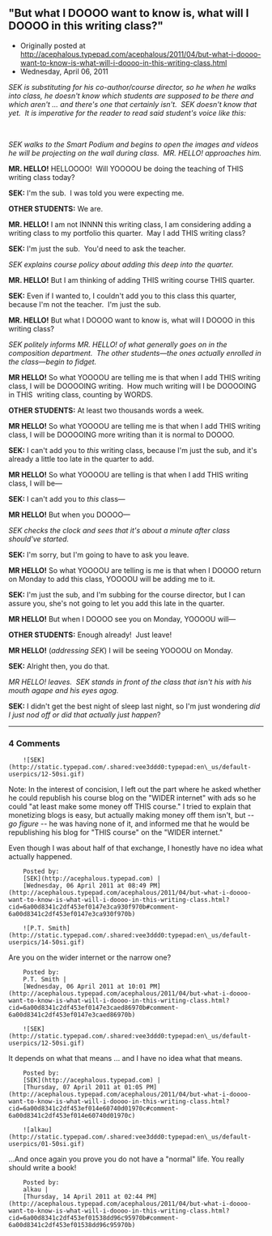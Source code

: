 ## "But what I DOOOO want to know is, what will I DOOOO in this writing class?"

 * Originally posted at http://acephalous.typepad.com/acephalous/2011/04/but-what-i-doooo-want-to-know-is-what-will-i-doooo-in-this-writing-class.html
 * Wednesday, April 06, 2011



_SEK is substituting for his co-author/course director, so he when he walks into class, he doesn't know which students are supposed to be there and which aren't ... and there's one that certainly isn't.  SEK doesn't know that yet.  It is imperative for the reader to read said student's voice like this:_




 

_SEK walks to the Smart Podium and begins to open the images and videos he will be projecting on the wall during class.  MR. HELLO! approaches him._

**MR. HELLO!** HELLOOOO!  Will YOOOOU be doing the teaching of THIS writing class today?

**SEK:** I'm the sub.  I was told you were expecting me.

**OTHER STUDENTS:** We are.

**MR. HELLO!** I am not INNNN this writing class, I am considering adding a writing class to my portfolio this quarter.  May I add THIS writing class? 

**SEK:** I'm just the sub.  You'd need to ask the teacher.  

_SEK explains course policy about adding this deep into the quarter._  

**MR. HELLO!** But I am thinking of adding THIS writing course THIS quarter.

**SEK:** Even if I wanted to, I couldn't add you to this class this quarter, because I'm not the teacher.  I'm just the sub.

**MR. HELLO!** But what I DOOOO want to know is, what will I DOOOO in this writing class?

_SEK politely informs MR. HELLO! of what generally goes on in the composition department.  The other students—the ones actually enrolled in the class—begin to fidget._

**MR HELLO!** So what YOOOOU are telling me is that when I add THIS writing class, I will be DOOOOING writing.  How much writing will I be DOOOOING in THIS  writing class, counting by WORDS.

**OTHER STUDENTS:** At least two thousands words a week.

**MR HELLO!** So what YOOOOU are telling me is that when I add THIS writing class, I will be DOOOOING more writing than it is normal to DOOOO.

**SEK:** I can't add you to _this_ writing class, because I'm just the sub, and it's already a little too late in the quarter to add.

**MR HELLO!** So what YOOOOU are telling is that when I add THIS writing class, I will be—

**SEK:** I can't add you to _this_ class—

**MR HELLO!** But when you DOOOO—

_SEK checks the clock and sees that it's about a minute after class should've started._

**SEK:** I'm sorry, but I'm going to have to ask you leave.

**MR HELLO!** So what YOOOOU are telling is me is that when I DOOOO return on Monday to add this class, YOOOOU will be adding me to it.

**SEK:** I'm just the sub, and I'm subbing for the course director, but I can assure you, she's not going to let you add this late in the quarter.

**MR HELLO!** But when I DOOOO see you on Monday, YOOOOU will—

**OTHER STUDENTS:** Enough already!  Just leave!

**MR HELLO!** (_addressing SEK_) I will be seeing YOOOOU on Monday.

**SEK:** Alright then, you do that.

_MR HELLO! leaves.  SEK stands in front of the class that isn't his with his mouth agape and his eyes agog._

**SEK:** I didn't get the best night of sleep last night, so I'm just wondering _did I just nod off or did that actually just happen_?
		

* * *

### 4 Comments 

		

                
[]()

	

		![SEK](http://static.typepad.com/.shared:vee3ddd0:typepad:en\_us/default-userpics/12-50si.gif)
	

	

		

Note: In the interest of concision, I left out the part where he asked whether he could republish his course blog on the "WIDER internet" with ads so he could "at least make some money off THIS course."  I tried to explain that monetizing blogs is easy, but actually making money off them isn't, but -- _go figure_ -- he was having none of it, and informed me that he would be republishing his blog for "THIS course" on the "WIDER internet." 

Even though I was about half of that exchange, I honestly have no idea what actually happened.

	

		Posted by:
		[SEK](http://acephalous.typepad.com) |
		[Wednesday, 06 April 2011 at 08:49 PM](http://acephalous.typepad.com/acephalous/2011/04/but-what-i-doooo-want-to-know-is-what-will-i-doooo-in-this-writing-class.html?cid=6a00d8341c2df453ef0147e3ca930f970b#comment-6a00d8341c2df453ef0147e3ca930f970b)

[]()

	

		![P.T. Smith](http://static.typepad.com/.shared:vee3ddd0:typepad:en\_us/default-userpics/14-50si.gif)
	

	

		

Are you on the wider internet or the narrow one? 

	

		Posted by:
		P.T. Smith |
		[Wednesday, 06 April 2011 at 10:01 PM](http://acephalous.typepad.com/acephalous/2011/04/but-what-i-doooo-want-to-know-is-what-will-i-doooo-in-this-writing-class.html?cid=6a00d8341c2df453ef0147e3caed86970b#comment-6a00d8341c2df453ef0147e3caed86970b)

[]()

	

		![SEK](http://static.typepad.com/.shared:vee3ddd0:typepad:en\_us/default-userpics/12-50si.gif)
	

	

		

It depends on what that means ... and I have no idea what that means.

	

		Posted by:
		[SEK](http://acephalous.typepad.com) |
		[Thursday, 07 April 2011 at 01:05 PM](http://acephalous.typepad.com/acephalous/2011/04/but-what-i-doooo-want-to-know-is-what-will-i-doooo-in-this-writing-class.html?cid=6a00d8341c2df453ef014e60740d01970c#comment-6a00d8341c2df453ef014e60740d01970c)

[]()

	

		![alkau](http://static.typepad.com/.shared:vee3ddd0:typepad:en\_us/default-userpics/01-50si.gif)
	

	

		

...And once again you prove you do not have a "normal" life.  You really should write a book!

	

		Posted by:
		alkau |
		[Thursday, 14 April 2011 at 02:44 PM](http://acephalous.typepad.com/acephalous/2011/04/but-what-i-doooo-want-to-know-is-what-will-i-doooo-in-this-writing-class.html?cid=6a00d8341c2df453ef01538dd96c95970b#comment-6a00d8341c2df453ef01538dd96c95970b)

		

        